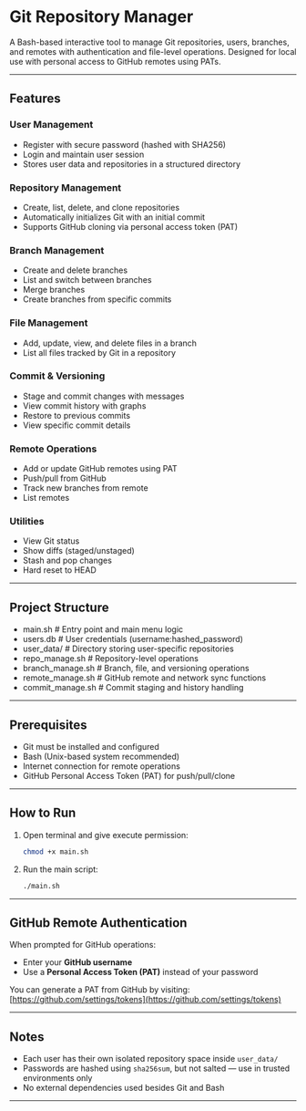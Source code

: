 # Git Repository Manager

A Bash-based interactive tool to manage Git repositories, users, branches, and remotes with authentication and file-level operations. Designed for local use with personal access to GitHub remotes using PATs.

---

## Features

### User Management
- Register with secure password (hashed with SHA256)
- Login and maintain user session
- Stores user data and repositories in a structured directory

### Repository Management
- Create, list, delete, and clone repositories
- Automatically initializes Git with an initial commit
- Supports GitHub cloning via personal access token (PAT)

### Branch Management
- Create and delete branches
- List and switch between branches
- Merge branches
- Create branches from specific commits

### File Management
- Add, update, view, and delete files in a branch
- List all files tracked by Git in a repository

### Commit & Versioning
- Stage and commit changes with messages
- View commit history with graphs
- Restore to previous commits
- View specific commit details

### Remote Operations
- Add or update GitHub remotes using PAT
- Push/pull from GitHub
- Track new branches from remote
- List remotes

### Utilities
- View Git status
- Show diffs (staged/unstaged)
- Stash and pop changes
- Hard reset to HEAD

---

## Project Structure

- main.sh # Entry point and main menu logic
- users.db # User credentials (username:hashed_password)
- user_data/ # Directory storing user-specific repositories
- repo_manage.sh # Repository-level operations
- branch_manage.sh # Branch, file, and versioning operations
- remote_manage.sh # GitHub remote and network sync functions
- commit_manage.sh # Commit staging and history handling

---

## Prerequisites

- Git must be installed and configured
- Bash (Unix-based system recommended)
- Internet connection for remote operations
- GitHub Personal Access Token (PAT) for push/pull/clone

---

## How to Run

1. Open terminal and give execute permission:
    ```bash
    chmod +x main.sh
    ```

2. Run the main script:
    ```bash
    ./main.sh
    ```

---

## GitHub Remote Authentication

When prompted for GitHub operations:
- Enter your **GitHub username**
- Use a **Personal Access Token (PAT)** instead of your password

You can generate a PAT from GitHub by visiting:  
[https://github.com/settings/tokens](https://github.com/settings/tokens)

---

## Notes

- Each user has their own isolated repository space inside `user_data/`
- Passwords are hashed using `sha256sum`, but not salted — use in trusted environments only
- No external dependencies used besides Git and Bash

---
